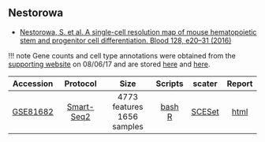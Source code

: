 ## Nestorowa
* [Nestorowa, S. et al. A single-cell resolution map of mouse hematopoietic stem and progenitor cell differentiation. Blood 128, e20–31 (2016)](http://dx.doi.org/10.1182/blood-2016-05-716480)

!!! note
    Gene counts and cell type annotations were obtained from the [supporting website](http://blood.stemcells.cam.ac.uk/single_cell_atlas.html) on 08/06/17 and are stored [here](https://s3.amazonaws.com/scrnaseq-public-datasets/manual-data/nestorowa/coordinates_gene_counts_flow_cytometry.txt) and [here](https://s3.amazonaws.com/scrnaseq-public-datasets/manual-data/nestorowa/all_cell_types.txt).

|Accession|Protocol|Size|Scripts|scater|Report|
|:-:|:-:|:-:|:-:|:-:|:-:|
|[GSE81682](https://www.ncbi.nlm.nih.gov/geo/query/acc.cgi?acc=GSE81682)|[Smart-Seq2](http://dx.doi.org/10.1038/nprot.2014.006)|4773 features<br>1656 samples |[bash](https://github.com/hemberg-lab/scRNA.seq.datasets/blob/master/bash/nestorowa.sh)<br>[R](https://github.com/hemberg-lab/scRNA.seq.datasets/blob/master/R/nestorowa.R)|[SCESet](https://scrnaseq-public-datasets.s3.amazonaws.com/scater-objects/nestorowa.rds)|[html](https://scrnaseq-public-datasets.s3.amazonaws.com/scater-reports/nestorowa.html)|
